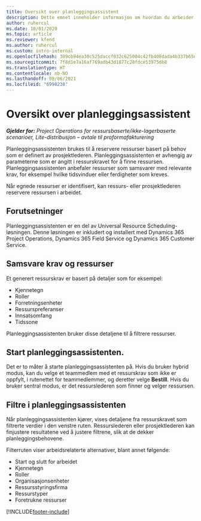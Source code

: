 ```yaml
---
title: Oversikt over planleggingsassistent
description: Dette emnet inneholder informasjon om hvordan du arbeider med planleggingsassistenten for å bestille ressurser.
author: ruhercul
ms.date: 10/01/2020
ms.topic: article
ms.reviewer: kfend
ms.author: ruhercul
ms.custom: intro-internal
ms.openlocfilehash: 309cb94ea30c525daccf032c625004c42fb408dada4b337b65d8f36d76219669
ms.sourcegitcommit: 7f8d1e7a16af769adb43d1877c28fdce53975db8
ms.translationtype: HT
ms.contentlocale: nb-NO
ms.lasthandoff: 08/06/2021
ms.locfileid: "6990238"
---
```

# <a name="schedule-assistant-overview"></a>Oversikt over planleggingsassistent

_**Gjelder for:** Project Operations for ressursbaserte/ikke-lagerbaserte scenarioer, Lite-distribusjon – avtale til proformafakturering_

Planleggingsassistenten brukes til å reservere ressurser basert på behov som er definert av prosjektlederen. Planleggingsassistenten er avhengig av parameterne som er angitt i ressurskravet for å finne ressursen. Planleggingsassistenten anbefaler ressurser som samsvarer med relevante krav, for eksempel hvilke tidsvinduer eller ferdigheter som kreves.

Når egnede ressurser er identifisert, kan ressurs- eller prosjektlederen reservere ressursen i arbeidet.

## <a name="prerequisites"></a>Forutsetninger

Planleggingsassistenten er en del av Universal Resource Scheduling-løsningen. Denne løsningen er inkludert og installert med Dynamics 365 Project Operations, Dynamics 365 Field Service og Dynamics 365 Customer Service.

## <a name="matching-requirements-and-resources"></a>Samsvare krav og ressurser

Et generert ressurskrav er basert på detaljer som for eksempel:

-   Kjennetegn
-   Roller
-   Forretningsenheter
-   Ressurspreferanser
-   Innsatsomfang
-   Tidssone

Planleggingsassistenten bruker disse detaljene til å filtrere ressurser.

## <a name="launch-the-schedule-assistant"></a>Start planleggingsassistenten.

Det er to måter å starte planleggingsassistenten på. Hvis du bruker hybrid modus, kan du velge et teammedlem med et ressurskrav som ikke er oppfylt, i rutenettet for teammedlemmer, og deretter velge **Bestill**. Hvis du bruker sentral modus, er det ressurslederen som finner og velger ressursen.

## <a name="schedule-assistant-filters"></a>Filtre i planleggingsassistenten

Når planleggingsassistenten kjører, vises detaljene fra ressurskravet som filtrerte verdier i den venstre ruten. Ressurslederen eller prosjektlederen kan finjustere resultatene ved å justere filtrene, slik at de dekker planleggingsbehovene.

Filterruten viser arbeidsrelaterte alternativer, blant annet følgende:

-   Start og slutt for arbeidet
-   Kjennetegn
-   Roller
-   Organisasjonsenheter
-   Ressursstyringsfirma
-   Ressurstyper
-   Foretrukne ressurser


[!INCLUDE[footer-include](../includes/footer-banner.md)]